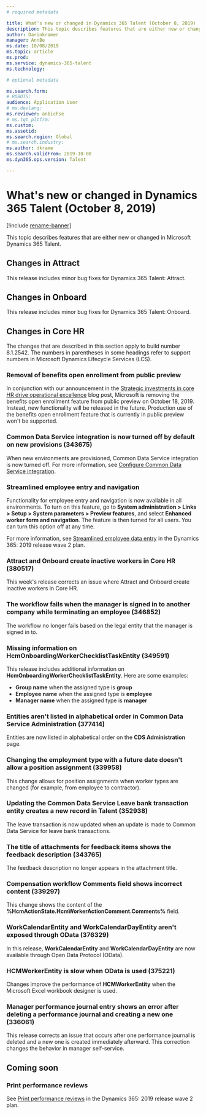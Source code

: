 ```yaml
---
# required metadata

title: What's new or changed in Dynamics 365 Talent (October 8, 2019)
description: This topic describes features that are either new or changed in Microsoft Dynamics 365 Talent.
author: Darinkramer
manager: AnnBe
ms.date: 10/08/2019
ms.topic: article
ms.prod: 
ms.service: dynamics-365-talent
ms.technology: 

# optional metadata

ms.search.form: 
# ROBOTS: 
audience: Application User
# ms.devlang: 
ms.reviewer: anbichse
# ms.tgt_pltfrm: 
ms.custom: 
ms.assetid: 
ms.search.region: Global
# ms.search.industry: 
ms.author: dkrame
ms.search.validFrom: 2019-10-08
ms.dyn365.ops.version: Talent

---
```

# What's new or changed in Dynamics 365 Talent (October 8, 2019)

[!include [rename-banner](~/includes/cc-data-platform-banner.md)]

This topic describes features that are either new or changed in Microsoft Dynamics 365 Talent.

## Changes in Attract

This release includes minor bug fixes for Dynamics 365 Talent: Attract.

## Changes in Onboard

This release includes minor bug fixes for Dynamics 365 Talent: Onboard.

## Changes in Core HR

The changes that are described in this section apply to build number 8.1.2542. The numbers in parentheses in some headings refer to support numbers in Microsoft Dynamics Lifecycle Services (LCS).

### Removal of benefits open enrollment from public preview

In conjunction with our announcement in the [Strategic investments in core HR drive operational excellence](https://cloudblogs.microsoft.com/dynamics365/bdm/2019/10/02/strategic-investments-in-core-hr-drive-operational-excellence/) blog post, Microsoft is removing the benefits open enrollment feature from public preview on October 18, 2019. Instead, new functionality will be released in the future. Production use of the benefits open enrollment feature that is currently in public preview won't be supported. 

### Common Data Service integration is now turned off by default on new provisions (343675)
 
When new environments are provisioned, Common Data Service integration is now turned off. For more information, see [Configure Common Data Service integration](hr-common-data-service-integration.md).

### Streamlined employee entry and navigation

Functionality for employee entry and navigation is now available in all environments. To turn on this feature, go to **System administration \> Links \> Setup \> System parameters \> Preview features**, and select **Enhanced worker form and navigation**. The feature is then turned for all users. You can turn this option off at any time.

For more information, see [Streamlined employee data entry](https://docs.microsoft.com/dynamics365-release-plan/2019wave2/dynamics365-talent/streamlined-employee-data-entry) in the Dynamics 365: 2019 release wave 2 plan.

### Attract and Onboard create inactive workers in Core HR (380517)

This week's release corrects an issue where Attract and Onboard create inactive workers in Core HR.

### The workflow fails when the manager is signed in to another company while terminating an employee (346852)

The workflow no longer fails based on the legal entity that the manager is signed in to.

### Missing information on HcmOnboardingWorkerChecklistTaskEntity (349591)

This release includes additional information on **HcmOnboardingWorkerChecklistTaskEntity**. Here are some examples:

- **Group name** when the assigned type is **group**
- **Employee name** when the assigned type is **employee**
- **Manager name** when the assigned type is **manager**

### Entities aren't listed in alphabetical order in Common Data Service Administration (377414)

Entities are now listed in alphabetical order on the **CDS Administration** page.

### Changing the employment type with a future date doesn't allow a position assignment (339958)

This change allows for position assignments when worker types are changed (for example, from employee to contractor).

### Updating the Common Data Service Leave bank transaction entity creates a new record in Talent (352938)

The leave transaction is now updated when an update is made to Common Data Service for leave bank transactions.

### The title of attachments for feedback items shows the feedback description (343765)

The feedback description no longer appears in the attachment title.

### Compensation workflow Comments field shows incorrect content (339297)

This change shows the content of the **%HcmActionState.HcmWorkerActionComment.Comments%** field.

### WorkCalendarEntity and WorkCalendarDayEntity aren't exposed through OData (376329)

In this release, **WorkCalendarEntity** and **WorkCalendarDayEntity** are now available through Open Data Protocol (OData).

### HCMWorkerEntity is slow when OData is used (375221)

Changes improve the performance of **HCMWorkerEntity** when the Microsoft Excel workbook designer is used.

### Manager performance journal entry shows an error after deleting a performance journal and creating a new one (336061)

This release corrects an issue that occurs after one performance journal is deleted and a new one is created immediately afterward. This correction changes the behavior in manager self-service.

## Coming soon

### Print performance reviews

See [Print performance reviews](https://docs.microsoft.com/dynamics365-release-plan/2019wave2/dynamics365-talent/print-performance-reviews) in the Dynamics 365: 2019 release wave 2 plan.
